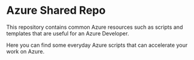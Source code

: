 # Azure Shared Repo
This repository contains common Azure resources such as scripts and templates that 
are useful for an Azure Developer. 

Here you can find some everyday Azure scripts that can accelerate your work on Azure.
